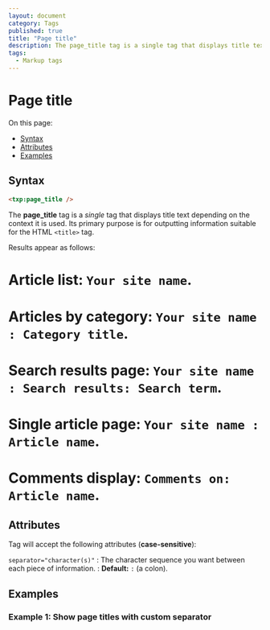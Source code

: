 ```yaml
---
layout: document
category: Tags
published: true
title: "Page title"
description: The page_title tag is a single tag that displays title text depending on the context it is used.
tags:
  - Markup tags
---
```


# Page title

On this page:

* [Syntax](#syntax)
* [Attributes](#attributes)
* [Examples](#examples)

## Syntax

~~~ html
<txp:page_title />
~~~

The **page_title** tag is a *single* tag that displays title text depending on the context it is used. Its primary purpose is for outputting information suitable for the HTML `<title>` tag.

Results appear as follows:

# Article list: `Your site name`.
# Articles by category: `Your site name : Category title`.
# Search results page: `Your site name : Search results: Search term`.
# Single article page: `Your site name : Article name`.
# Comments display: `Comments on: Article name`.

## Attributes

Tag will accept the following attributes (**case-sensitive**):

`separator="character(s)"`
: The character sequence you want between each piece of information.
: **Default:** `:` (a colon).

## Examples

### Example 1: Show page titles with custom separator

<title>
    <txp:page_title separator=" &raquo; " />
</title>
